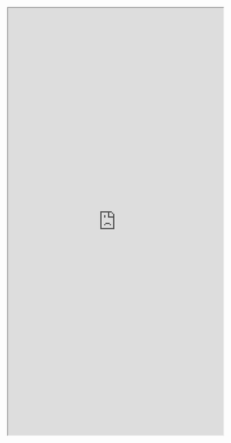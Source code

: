 <iframe width=100% height="1000px" src="https://docs.google.com/document/d/e/2PACX-1vT1MiaoOJy8L_RMME26CgAOJXE1ZLzTEOeojFOKdsV0sY8qkGFztORqmSXR0qZTNzMeumHogOjo5G0T/pub?embedded=true"></iframe>
